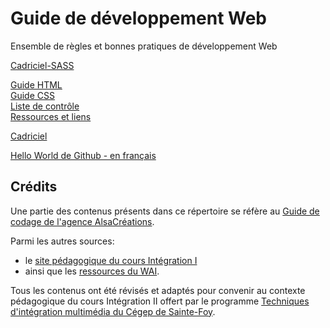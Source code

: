# Guide de développement Web
Ensemble de règles et bonnes pratiques de développement Web

[Cadriciel-SASS](cadriciel-sass/)

[Guide HTML](guide-html.md)    
[Guide CSS](guide-css.md)  
[Liste de contrôle](liste-de-controle.md)     
[Ressources et liens](ressources-et-liens.md)
  
[Cadriciel](cadriciel/index.html)

[Hello World de Github - en français](github-hello-world-fr.md)

## Crédits 
Une partie des contenus présents dans ce répertoire se réfère au [Guide de codage de l'agence AlsaCréations](https://github.com/alsacreations/guidelines). 

Parmi les autres sources: 
- le [site pédagogique du cours Intégration I](https://www.hautemontagne.ca/)   
- ainsi que les [ressources du WAI](https://www.w3.org/WAI/tutorials/).   

Tous les contenus ont été révisés et adaptés pour convenir au contexte pédagogique du cours Intégration II offert par le programme [Techniques d'intégration multimédia du Cégep de Sainte-Foy](https://timcsf.cegep-ste-foy.qc.ca/). 
